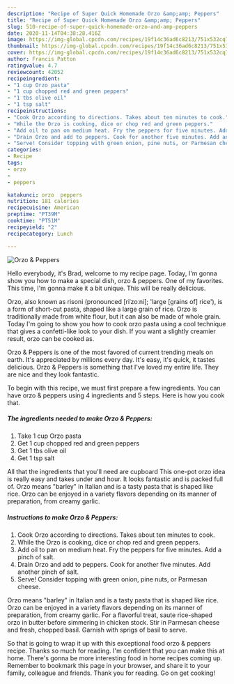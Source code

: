 ```yaml
---
description: "Recipe of Super Quick Homemade Orzo &amp;amp; Peppers"
title: "Recipe of Super Quick Homemade Orzo &amp;amp; Peppers"
slug: 510-recipe-of-super-quick-homemade-orzo-and-amp-peppers
date: 2020-11-14T04:38:28.416Z
image: https://img-global.cpcdn.com/recipes/19f14c36ad6c8213/751x532cq70/orzo-peppers-recipe-main-photo.jpg
thumbnail: https://img-global.cpcdn.com/recipes/19f14c36ad6c8213/751x532cq70/orzo-peppers-recipe-main-photo.jpg
cover: https://img-global.cpcdn.com/recipes/19f14c36ad6c8213/751x532cq70/orzo-peppers-recipe-main-photo.jpg
author: Francis Patton
ratingvalue: 4.7
reviewcount: 42052
recipeingredient:
- "1 cup Orzo pasta"
- "1 cup chopped red and green peppers"
- "1 tbs olive oil"
- "1 tsp salt"
recipeinstructions:
- "Cook Orzo according to directions. Takes about ten minutes to cook."
- "While the Orzo is cooking, dice or chop red and green peppers."
- "Add oil to pan on medium heat. Fry the peppers for five minutes. Add a pinch of salt."
- "Drain Orzo and add to peppers. Cook for another five minutes. Add another pinch of salt."
- "Serve! Consider topping with green onion, pine nuts, or Parmesan cheese."
categories:
- Recipe
tags:
- orzo
- 
- peppers

katakunci: orzo  peppers 
nutrition: 181 calories
recipecuisine: American
preptime: "PT39M"
cooktime: "PT51M"
recipeyield: "2"
recipecategory: Lunch

---
```



![Orzo &amp; Peppers](https://img-global.cpcdn.com/recipes/19f14c36ad6c8213/751x532cq70/orzo-peppers-recipe-main-photo.jpg)

Hello everybody, it's Brad, welcome to my recipe page. Today, I'm gonna show you how to make a special dish, orzo &amp; peppers. One of my favorites. This time, I'm gonna make it a bit unique. This will be really delicious.

Orzo, also known as risoni (pronounced [riˈzoːni]; &#39;large [grains of] rice&#39;), is a form of short-cut pasta, shaped like a large grain of rice. Orzo is traditionally made from white flour, but it can also be made of whole grain. Today I&#39;m going to show you how to cook orzo pasta using a cool technique that gives a confetti-like look to your dish. If you want a slightly creamier result, orzo can be cooked as.

Orzo &amp; Peppers is one of the most favored of current trending meals on earth. It's appreciated by millions every day. It's easy, it's quick, it tastes delicious. Orzo &amp; Peppers is something that I've loved my entire life. They are nice and they look fantastic.


To begin with this recipe, we must first prepare a few ingredients. You can have orzo &amp; peppers using 4 ingredients and 5 steps. Here is how you cook that.

<!--inarticleads1-->

##### The ingredients needed to make Orzo &amp; Peppers:

1. Take 1 cup Orzo pasta
1. Get 1 cup chopped red and green peppers
1. Get 1 tbs olive oil
1. Get 1 tsp salt


All that the ingredients that you&#39;ll need are cupboard This one-pot orzo idea is really easy and takes under and hour. It looks fantastic and is packed full of. Orzo means &#34;barley&#34; in Italian and is a tasty pasta that is shaped like rice. Orzo can be enjoyed in a variety flavors depending on its manner of preparation, from creamy garlic. 

<!--inarticleads2-->

##### Instructions to make Orzo &amp; Peppers:

1. Cook Orzo according to directions. Takes about ten minutes to cook.
1. While the Orzo is cooking, dice or chop red and green peppers.
1. Add oil to pan on medium heat. Fry the peppers for five minutes. Add a pinch of salt.
1. Drain Orzo and add to peppers. Cook for another five minutes. Add another pinch of salt.
1. Serve! Consider topping with green onion, pine nuts, or Parmesan cheese.


Orzo means &#34;barley&#34; in Italian and is a tasty pasta that is shaped like rice. Orzo can be enjoyed in a variety flavors depending on its manner of preparation, from creamy garlic. For a flavorful treat, saute rice-shaped orzo in butter before simmering in chicken stock. Stir in Parmesan cheese and fresh, chopped basil. Garnish with sprigs of basil to serve. 

So that is going to wrap it up with this exceptional food orzo &amp; peppers recipe. Thanks so much for reading. I'm confident that you can make this at home. There's gonna be more interesting food in home recipes coming up. Remember to bookmark this page in your browser, and share it to your family, colleague and friends. Thank you for reading. Go on get cooking!
